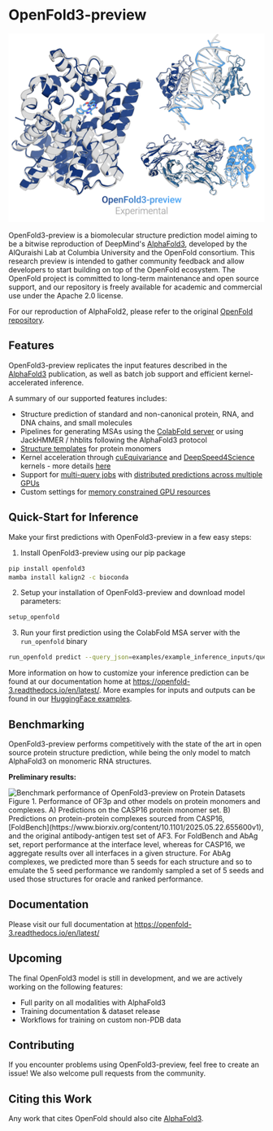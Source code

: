 # OpenFold3-preview
<picture>
  <source media="(prefers-color-scheme: dark)" srcset="imgs/predictions_combined_dark.png">
  <source media="(prefers-color-scheme: light)" srcset="imgs/predictions_combined_light.png">
  <img alt="Comparison of OpenFold and experimental structures" src="imgs/predictions_combined_light.png">
</picture>

OpenFold3-preview is a biomolecular structure prediction model aiming to be a bitwise reproduction of DeepMind's 
[AlphaFold3](https://github.com/deepmind/alphafold3), developed by the AlQuraishi Lab at Columbia University and the OpenFold consortium. This research preview is intended to gather community feedback and allow developers to start building on top of the OpenFold ecosystem. The OpenFold project is committed to long-term maintenance and open source support, and our repository is freely available for academic and commercial use under the Apache 2.0 license.

For our reproduction of AlphaFold2, please refer to the original [OpenFold repository](https://github.com/aqlaboratory/openfold).

## Features

OpenFold3-preview replicates the input features described in the [AlphaFold3](https://www.nature.com/articles/s41586-024-07487-w) publication, as well as batch job support and efficient kernel-accelerated inference.

A summary of our supported features includes:
- Structure prediction of standard and non-canonical protein, RNA, and DNA chains, and small molecules
- Pipelines for generating MSAs using the [ColabFold server](https://github.com/sokrypton/ColabFold) or using JackHMMER / hhblits following the AlphaFold3 protocol
- [Structure templates](https://openfold-3.readthedocs.io/en/latest/template_how_to.html) for protein monomers
- Kernel acceleration through [cuEquivariance](https://docs.nvidia.com/cuda/cuequivariance) and [DeepSpeed4Science](https://www.deepspeed.ai/tutorials/ds4sci_evoformerattention/) kernels - more details [here](https://openfold-3.readthedocs.io/en/latest/kernels.html)
- Support for [multi-query jobs](https://openfold-3.readthedocs.io/en/latest/input_format.html) with [distributed predictions across multiple GPUs](https://openfold-3.readthedocs.io/en/latest/inference.html#inference-run-on-multiple-gpus)
- Custom settings for [memory constrained GPU resources](https://openfold-3.readthedocs.io/en/latest/inference.html#inference-low-memory-mode)

## Quick-Start for Inference

Make your first predictions with OpenFold3-preview in a few easy steps:


1. Install OpenFold3-preview using our pip package
```bash
pip install openfold3 
mamba install kalign2 -c bioconda
```

2. Setup your installation of OpenFold3-preview and download model parameters:
```bash
setup_openfold
```

3. Run your first prediction using the ColabFold MSA server with the `run_openfold` binary

```bash
run_openfold predict --query_json=examples/example_inference_inputs/query_ubiquitin.json
```

More information on how to customize your inference prediction can be found at our documentation home at https://openfold-3.readthedocs.io/en/latest/. More examples for inputs and outputs can be found in our [HuggingFace examples](https://huggingface.co/OpenFold/OpenFold3/tree/main/examples/common_examples).

## Benchmarking

OpenFold3-preview performs competitively with the state of the art in open source protein structure prediction, while being the only model to match AlphaFold3 on monomeric RNA structures.

**Preliminary results:**

<picture>
  <source srcset="imgs/protein_plot.png">
  <img alt="Benchmark performance of OpenFold3-preview on Protein Datasets">
</picture>
Figure 1. Performance of OF3p and other models on protein monomers and complexes. A) Predictions on the CASP16 protein monomer set. B) Predictions on protein-protein complexes sourced from CASP16, [FoldBench](https://www.biorxiv.org/content/10.1101/2025.05.22.655600v1), and the original antibody-antigen test set of AF3. For FoldBench and AbAg set, report performance at the interface level, whereas for CASP16, we aggregate results over all interfaces in a given structure. For AbAg complexes, we predicted more than 5 seeds for each structure and so to emulate the 5 seed performance we randomly sampled a set of 5 seeds and used those structures for oracle and ranked performance.

## Documentation
Please visit our full documentation at https://openfold-3.readthedocs.io/en/latest/

## Upcoming
The final OpenFold3 model is still in development, and we are actively working on the following features:
- Full parity on all modalities with AlphaFold3
- Training documentation & dataset release
- Workflows for training on custom non-PDB data

## Contributing

If you encounter problems using OpenFold3-preview, feel free to create an issue! We also
welcome pull requests from the community.

## Citing this Work

Any work that cites OpenFold should also cite [AlphaFold3](https://www.nature.com/articles/s41586-024-07487-w).
